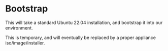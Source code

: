 # Bootstrap

This will take a standard Ubuntu 22.04 installation, and bootstrap it into our environment.

This is temporary, and will eventually be replaced by a proper appliance iso/image/installer.